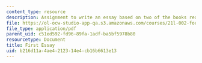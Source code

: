 ```yaml
---
content_type: resource
description: Assignment to write an essay based on two of the books read for the class.
file: https://ol-ocw-studio-app-qa.s3.amazonaws.com/courses/21l-002-foundations-of-western-culture-ii-fall-2002/b216d11a4ae4212314e4cb16b6613e13_essay1.pdf
file_type: application/pdf
parent_uid: c51ed592-fd96-89fa-1adf-ba5bf5978b80
resourcetype: Document
title: First Essay
uid: b216d11a-4ae4-2123-14e4-cb16b6613e13
---
```

